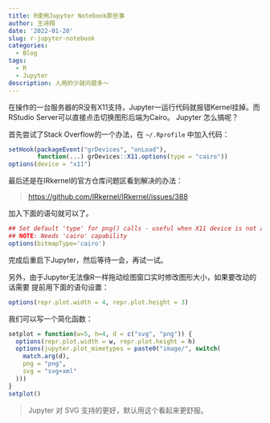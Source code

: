 ```yaml
---
title: R使用Jupyter Notebook那些事
author: 王诗翔
date: '2022-01-20'
slug: r-jupyter-notebook
categories:
  - Blog
tags:
  - R
  - Jupyter
description: 人用的少就问题多～
---
```


<!-- Links -->

在操作的一台服务器的R没有X11支持，Jupyter一运行代码就报错Kernel挂掉。而RStudio Server可以直接点击切换图形后端为Cairo。
Jupyter 怎么搞呢？

首先尝试了Stack Overflow的一个办法，在 `~/.Rprofile` 中加入代码：

```r
setHook(packageEvent("grDevices", "onLoad"),
        function(...) grDevices::X11.options(type = "cairo"))
options(device = "x11")
```

最后还是在IRkernel的官方仓库问题区看到解决的办法：

> https://github.com/IRkernel/IRkernel/issues/388

加入下面的语句就可以了。

```r
## Set default 'type' for png() calls - useful when X11 device is not available!
## NOTE: Needs 'cairo' capability
options(bitmapType='cairo')
```

完成后重启下Jupyter，然后等待一会，再试一试。

另外，由于Jupyter无法像R一样拖动绘图窗口实时修改图形大小，如果要改动的话需要
提前用下面的语句设置：

```r
options(repr.plot.width = 4, repr.plot.height = 3)
```

我们可以写一个简化函数：

```r
setplot = function(w=5, h=4, d = c("svg", "png")) {
  options(repr.plot.width = w, repr.plot.height = h)
  options(jupyter.plot_mimetypes = paste0("image/", switch(
    match.arg(d),
    png = "png",
    svg = "svg+xml"
  )))
}
setplot()
```

> Jupyter 对 SVG 支持的更好，默认用这个看起来更舒服。


